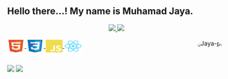 ## Hello there...! My name is Muhamad Jaya.
<div align="center">
  <a href="https://github.com/muhamadjaya">
  <img height="180em" src="https://github-readme-stats.vercel.app/api?username=muhamadjaya&show_icons=true&theme=midnight-purple&include_all_commits=true&count_private=true"/>
  <img height="180em" src="https://github-readme-stats.vercel.app/api/top-langs/?username=muhamadjaya&layout=compact&langs_count=6&theme=midnight-purple"/>
</div>
<div style="display: inline_block"><br>  
  <img align="center" alt="Jaya-HTML" height="30" width="40" src="https://raw.githubusercontent.com/devicons/devicon/master/icons/html5/html5-original.svg">
  <img align="center" alt="Jaya-CSS" height="30" width="40" src="https://raw.githubusercontent.com/devicons/devicon/master/icons/css3/css3-original.svg">
  <img align="center" alt="Jaya-Js" height="30" width="40" src="https://raw.githubusercontent.com/devicons/devicon/master/icons/javascript/javascript-plain.svg">
  <img align="center" alt="Jaya-React" height="30" width="40" src="https://raw.githubusercontent.com/devicons/devicon/master/icons/react/react-original.svg">
  <img align="right" alt="Jaya-pic" height="150" style="border-radius:50px;" src="https://images5.alphacoders.com/112/1123078.jpg">
</div>
  
  ##
 
<div> 
  <a href="https://instagram.com/muhamadjayaa" target="_blank"><img src="https://img.shields.io/badge/-Instagram-%23E4405F?style=for-the-badge&logo=instagram&logoColor=white" target="_blank"></a>
  <a href="https://www.linkedin.com/in/muhamadjaya" target="_blank"><img src="https://img.shields.io/badge/-LinkedIn-%230077B5?style=for-the-badge&logo=linkedin&logoColor=white" target="_blank"></a> 
 
 
 
</div>
